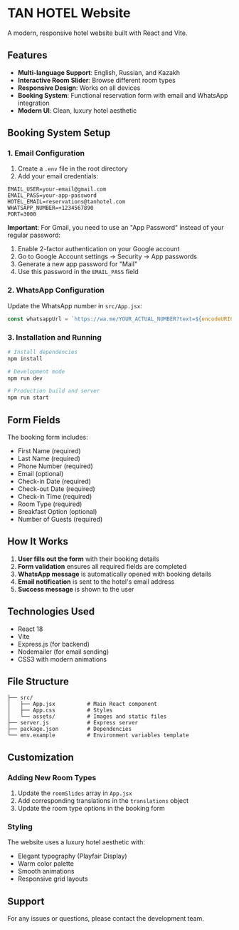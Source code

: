 # TAN HOTEL Website

A modern, responsive hotel website built with React and Vite.

## Features

- **Multi-language Support**: English, Russian, and Kazakh
- **Interactive Room Slider**: Browse different room types
- **Responsive Design**: Works on all devices
- **Booking System**: Functional reservation form with email and WhatsApp integration
- **Modern UI**: Clean, luxury hotel aesthetic

## Booking System Setup

### 1. Email Configuration

1. Create a `.env` file in the root directory
2. Add your email credentials:

```env
EMAIL_USER=your-email@gmail.com
EMAIL_PASS=your-app-password
HOTEL_EMAIL=reservations@tanhotel.com
WHATSAPP_NUMBER=+1234567890
PORT=3000
```

**Important**: For Gmail, you need to use an "App Password" instead of your regular password:
1. Enable 2-factor authentication on your Google account
2. Go to Google Account settings → Security → App passwords
3. Generate a new app password for "Mail"
4. Use this password in the `EMAIL_PASS` field

### 2. WhatsApp Configuration

Update the WhatsApp number in `src/App.jsx`:
```javascript
const whatsappUrl = `https://wa.me/YOUR_ACTUAL_NUMBER?text=${encodeURIComponent(whatsappMessage)}`
```

### 3. Installation and Running

```bash
# Install dependencies
npm install

# Development mode
npm run dev

# Production build and server
npm run start
```

## Form Fields

The booking form includes:
- First Name (required)
- Last Name (required)
- Phone Number (required)
- Email (optional)
- Check-in Date (required)
- Check-out Date (required)
- Check-in Time (required)
- Room Type (required)
- Breakfast Option (optional)
- Number of Guests (required)

## How It Works

1. **User fills out the form** with their booking details
2. **Form validation** ensures all required fields are completed
3. **WhatsApp message** is automatically opened with booking details
4. **Email notification** is sent to the hotel's email address
5. **Success message** is shown to the user

## Technologies Used

- React 18
- Vite
- Express.js (for backend)
- Nodemailer (for email sending)
- CSS3 with modern animations

## File Structure

```
├── src/
│   ├── App.jsx          # Main React component
│   ├── App.css          # Styles
│   └── assets/          # Images and static files
├── server.js            # Express server
├── package.json         # Dependencies
└── env.example          # Environment variables template
```

## Customization

### Adding New Room Types

1. Update the `roomSlides` array in `App.jsx`
2. Add corresponding translations in the `translations` object
3. Update the room type options in the booking form

### Styling

The website uses a luxury hotel aesthetic with:
- Elegant typography (Playfair Display)
- Warm color palette
- Smooth animations
- Responsive grid layouts

## Support

For any issues or questions, please contact the development team.
